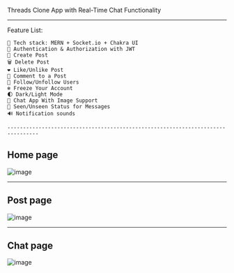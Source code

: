 Threads Clone App with Real-Time Chat Functionality

------------------------------------------------------------

Feature List:

    🌟 Tech stack: MERN + Socket.io + Chakra UI
    🎃 Authentication & Authorization with JWT
    📝 Create Post
    🗑️ Delete Post
    ❤️ Like/Unlike Post
    💬 Comment to a Post
    👥 Follow/Unfollow Users
    ❄️ Freeze Your Account
    🌓 Dark/Light Mode
    💬 Chat App With Image Support
    👀 Seen/Unseen Status for Messages
    🔊 Notification sounds

    --------------------------------------------------------------------------------

Home page
-----------------------------------------------

![image](https://github.com/user-attachments/assets/5785c167-5fae-4141-8768-70fcd498f620)

-----------------------------------------------

Post page
------------------------------------------------

![image](https://github.com/user-attachments/assets/45366661-ccc6-4551-8a58-9def753cfbcf)

--------------------------------------------------

Chat page
---------------------------------------------------

![image](https://github.com/user-attachments/assets/7649880a-20c6-4436-bf37-4bd63739f429)




    



